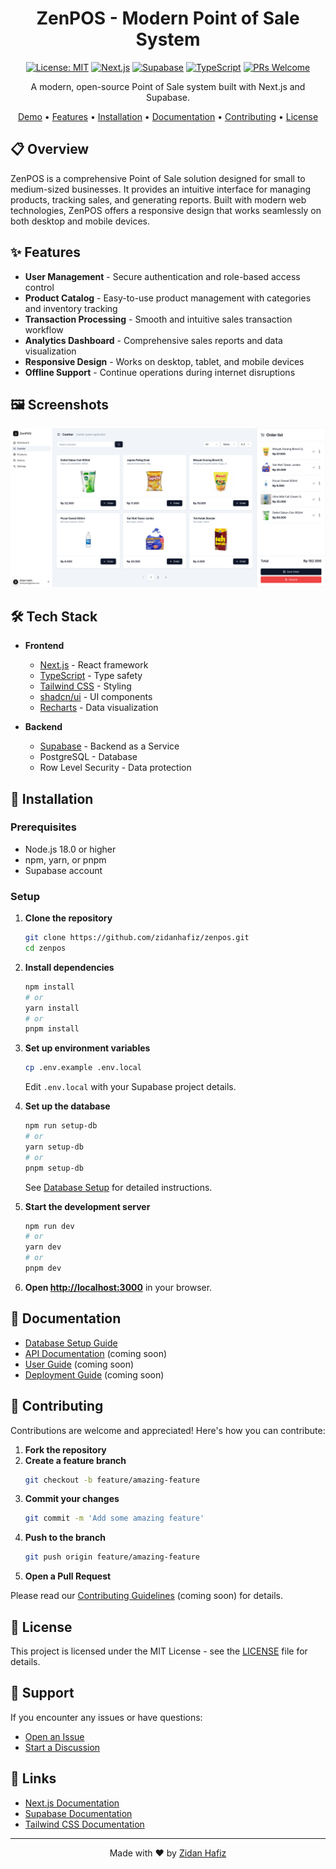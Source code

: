 <div align="center">

# ZenPOS - Modern Point of Sale System

[![License: MIT](https://img.shields.io/badge/License-MIT-yellow.svg)](https://opensource.org/licenses/MIT)
[![Next.js](https://img.shields.io/badge/Next.js-15.x-black)](https://nextjs.org/)
[![Supabase](https://img.shields.io/badge/Supabase-2.x-3FCF8E)](https://supabase.com)
[![TypeScript](https://img.shields.io/badge/TypeScript-5.x-blue)](https://www.typescriptlang.org/)
[![PRs Welcome](https://img.shields.io/badge/PRs-welcome-brightgreen.svg)](CONTRIBUTING.md)

A modern, open-source Point of Sale system built with Next.js and Supabase.

[Demo](#demo) •
[Features](#features) •
[Installation](#installation) •
[Documentation](#documentation) •
[Contributing](#contributing) •
[License](#license)

</div>

## 📋 Overview

ZenPOS is a comprehensive Point of Sale solution designed for small to medium-sized businesses. It provides an intuitive interface for managing products, tracking sales, and generating reports. Built with modern web technologies, ZenPOS offers a responsive design that works seamlessly on both desktop and mobile devices.

## ✨ Features

- **User Management** - Secure authentication and role-based access control
- **Product Catalog** - Easy-to-use product management with categories and inventory tracking
- **Transaction Processing** - Smooth and intuitive sales transaction workflow
- **Analytics Dashboard** - Comprehensive sales reports and data visualization
- **Responsive Design** - Works on desktop, tablet, and mobile devices
- **Offline Support** - Continue operations during internet disruptions

## 🖼️ Screenshots

<div align="center">
   <img src="public/thumbnail.png" alt="ZenPOS Thumbnail" width="600px" />
</div>

## 🛠️ Tech Stack

- **Frontend**
  - [Next.js](https://nextjs.org) - React framework
  - [TypeScript](https://www.typescriptlang.org/) - Type safety
  - [Tailwind CSS](https://tailwindcss.com) - Styling
  - [shadcn/ui](https://ui.shadcn.com) - UI components
  - [Recharts](https://recharts.org) - Data visualization

- **Backend**
  - [Supabase](https://supabase.com) - Backend as a Service
  - PostgreSQL - Database
  - Row Level Security - Data protection

## 🚀 Installation

### Prerequisites

- Node.js 18.0 or higher
- npm, yarn, or pnpm
- Supabase account

### Setup

1. **Clone the repository**
   ```bash
   git clone https://github.com/zidanhafiz/zenpos.git
   cd zenpos
   ```

2. **Install dependencies**
   ```bash
   npm install
   # or
   yarn install
   # or
   pnpm install
   ```

3. **Set up environment variables**
   ```bash
   cp .env.example .env.local
   ```
   Edit `.env.local` with your Supabase project details.

4. **Set up the database**
   ```bash
   npm run setup-db
   # or
   yarn setup-db
   # or
   pnpm setup-db
   ```
   See [Database Setup](docs/DATABASE_SETUP.md) for detailed instructions.

5. **Start the development server**
   ```bash
   npm run dev
   # or
   yarn dev
   # or
   pnpm dev
   ```

6. **Open [http://localhost:3000](http://localhost:3000)** in your browser.

## 📖 Documentation

- [Database Setup Guide](docs/DATABASE_SETUP.md)
- [API Documentation](docs/API.md) (coming soon)
- [User Guide](docs/USER_GUIDE.md) (coming soon)
- [Deployment Guide](docs/DEPLOYMENT.md) (coming soon)

## 🤝 Contributing

Contributions are welcome and appreciated! Here's how you can contribute:

1. **Fork the repository**
2. **Create a feature branch**
   ```bash
   git checkout -b feature/amazing-feature
   ```
3. **Commit your changes**
   ```bash
   git commit -m 'Add some amazing feature'
   ```
4. **Push to the branch**
   ```bash
   git push origin feature/amazing-feature
   ```
5. **Open a Pull Request**

Please read our [Contributing Guidelines](CONTRIBUTING.md) (coming soon) for details.

## 📄 License

This project is licensed under the MIT License - see the [LICENSE](LICENSE) file for details.

## 💬 Support

If you encounter any issues or have questions:

- [Open an Issue](https://github.com/zidanhafiz/zenpos/issues/new)
- [Start a Discussion](https://github.com/zidanhafiz/zenpos/discussions)

## 🔗 Links

- [Next.js Documentation](https://nextjs.org/docs)
- [Supabase Documentation](https://supabase.com/docs)
- [Tailwind CSS Documentation](https://tailwindcss.com/docs)

---

<div align="center">

Made with ❤️ by [Zidan Hafiz](https://github.com/zidanhafiz)

</div>
